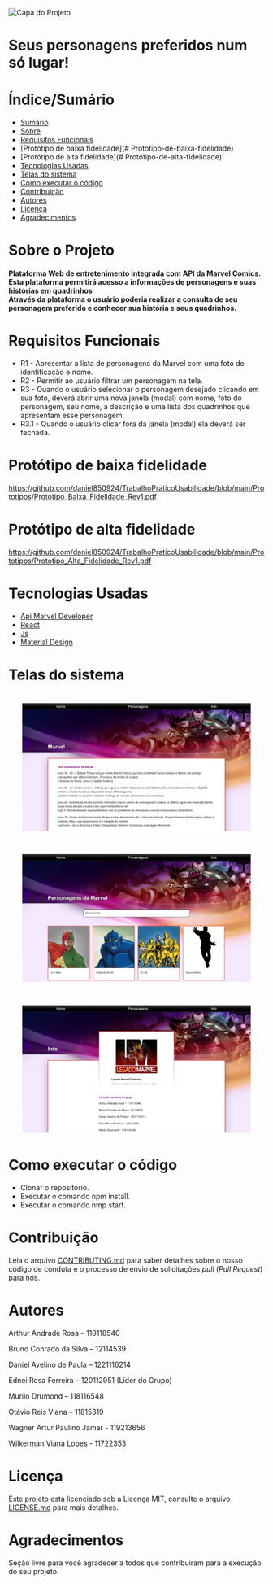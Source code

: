 ![Capa do Projeto](https://github.com/daniel850924/TrabalhoPraticoUsabilidade/blob/2f4cde8132a7a7e4e55e16c9e4745da60195fdb7/Logo/LegadoMarvel-Logo-vazada.png)

# Seus personagens preferidos num só lugar!

# Índice/Sumário

- [Sumário](#índice/sumário)
- [Sobre](#sobre-o-projeto)
- [Requisitos Funcionais](#requisitos-funcionais)
- [Protótipo de baixa fidelidade](# Protótipo-de-baixa-fidelidade)
- [Protótipo de alta fidelidade](# Protótipo-de-alta-fidelidade)
- [Tecnologias Usadas](#tecnologias-usadas)
- [Telas do sistema](#telas-do-sistema)
- [Como executar o código](#como-executar-o-código)
- [Contribuição](#contribuição)
- [Autores](#autores)
- [Licença](#licença)
- [Agradecimentos](#agradecimentos)

# Sobre o Projeto

<h4 align="left"> 
Plataforma Web de entretenimento integrada com API da Marvel Comics.</br>
Esta plataforma permitirá acesso a informações de personagens e suas histórias em quadrinhos</br>
Através da plataforma o usuário poderia realizar a consulta de seu personagem preferido e conhecer sua história e seus quadrinhos.
</h4>

# Requisitos Funcionais

- R1 - Apresentar a lista de personagens da Marvel com uma foto de identificação e nome.
- R2 - Permitir ao usuário filtrar um personagem na tela.
- R3 - Quando o usuário selecionar o personagem desejado clicando em sua foto, deverá abrir uma nova janela (modal) com nome, foto do personagem, seu nome, a descrição e uma lista dos quadrinhos que apresentam esse personagem.
- R3.1 - Quando o usuário clicar fora da janela (modal) ela deverá ser fechada.

# Protótipo de baixa fidelidade

https://github.com/daniel850924/TrabalhoPraticoUsabilidade/blob/main/Prototipos/Prototipo_Baixa_Fidelidade_Rev1.pdf

# Protótipo de alta fidelidade

https://github.com/daniel850924/TrabalhoPraticoUsabilidade/blob/main/Prototipos/Prototipo_Alta_Fidelidade_Rev1.pdf

# Tecnologias Usadas

- [Api Marvel Developer](https://developer.marvel.com/)
- [React](https://pt-br.reactjs.org/)
- [Js](https://www.javascript.com/)
- [Material Design](https://material.io/)

# Telas do sistema

<h1 align="center">
    <img width= '450' src=".\Telas\tela-home.png">
</h1>

<h1 align="center">
    <img width= '450' src=".\Telas\tela-hero.png">
</h1>

<h1 align="center">
    <img width= '450' src=".\Telas\tela-about.png">
</h1>

# Como executar o código

- Clonar o repositório.
- Executar o comando npm install.
- Executar o comando nmp start.

# Contribuição

Leia o arquivo [CONTRIBUTING.md](CONTRIBUTING.md) para saber detalhes sobre o nosso código de conduta e o processo de envio de solicitações _pull_ (_Pull Request_) para nós.

# Autores

Arthur Andrade Rosa – 119118540

Bruno Conrado da Silva – 12114539

Daniel Avelino de Paula – 1221116214

Ednei Rosa Ferreira – 120112951 (Líder do Grupo)

Murilo Drumond – 118116548

Otávio Reis Viana – 11815319

Wagner Artur Paulino Jamar - 119213656

Wilkerman Viana Lopes - 11722353

# Licença

Este projeto está licenciado sob a Licença MIT, consulte o arquivo [LICENSE.md](LICENSE.md) para mais detalhes.

# Agradecimentos

Seção livre para você agradecer a todos que contribuiram para a execução do seu projeto.

